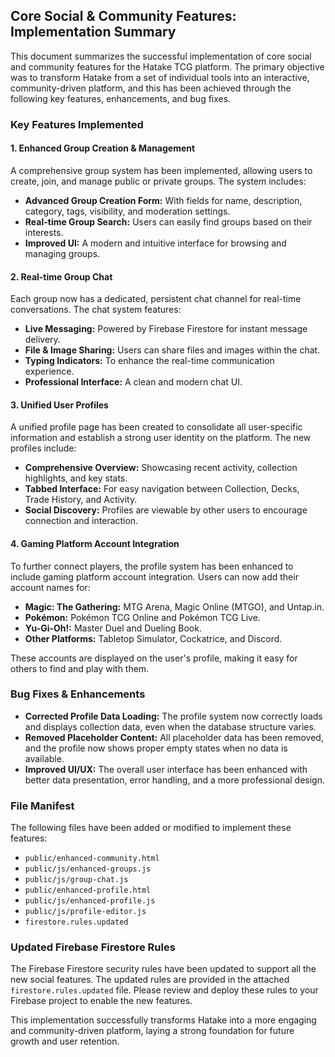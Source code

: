 ## Core Social & Community Features: Implementation Summary

This document summarizes the successful implementation of core social and community features for the Hatake TCG platform. The primary objective was to transform Hatake from a set of individual tools into an interactive, community-driven platform, and this has been achieved through the following key features, enhancements, and bug fixes.

### Key Features Implemented

#### 1. Enhanced Group Creation & Management

A comprehensive group system has been implemented, allowing users to create, join, and manage public or private groups. The system includes:

- **Advanced Group Creation Form:** With fields for name, description, category, tags, visibility, and moderation settings.
- **Real-time Group Search:** Users can easily find groups based on their interests.
- **Improved UI:** A modern and intuitive interface for browsing and managing groups.

#### 2. Real-time Group Chat

Each group now has a dedicated, persistent chat channel for real-time conversations. The chat system features:

- **Live Messaging:** Powered by Firebase Firestore for instant message delivery.
- **File & Image Sharing:** Users can share files and images within the chat.
- **Typing Indicators:** To enhance the real-time communication experience.
- **Professional Interface:** A clean and modern chat UI.

#### 3. Unified User Profiles

A unified profile page has been created to consolidate all user-specific information and establish a strong user identity on the platform. The new profiles include:

- **Comprehensive Overview:** Showcasing recent activity, collection highlights, and key stats.
- **Tabbed Interface:** For easy navigation between Collection, Decks, Trade History, and Activity.
- **Social Discovery:** Profiles are viewable by other users to encourage connection and interaction.

#### 4. Gaming Platform Account Integration

To further connect players, the profile system has been enhanced to include gaming platform account integration. Users can now add their account names for:

- **Magic: The Gathering:** MTG Arena, Magic Online (MTGO), and Untap.in.
- **Pokémon:** Pokémon TCG Online and Pokémon TCG Live.
- **Yu-Gi-Oh!:** Master Duel and Dueling Book.
- **Other Platforms:** Tabletop Simulator, Cockatrice, and Discord.

These accounts are displayed on the user's profile, making it easy for others to find and play with them.

### Bug Fixes & Enhancements

- **Corrected Profile Data Loading:** The profile system now correctly loads and displays collection data, even when the database structure varies.
- **Removed Placeholder Content:** All placeholder data has been removed, and the profile now shows proper empty states when no data is available.
- **Improved UI/UX:** The overall user interface has been enhanced with better data presentation, error handling, and a more professional design.

### File Manifest

The following files have been added or modified to implement these features:

- `public/enhanced-community.html`
- `public/js/enhanced-groups.js`
- `public/js/group-chat.js`
- `public/enhanced-profile.html`
- `public/js/enhanced-profile.js`
- `public/js/profile-editor.js`
- `firestore.rules.updated`

### Updated Firebase Firestore Rules

The Firebase Firestore security rules have been updated to support all the new social features. The updated rules are provided in the attached `firestore.rules.updated` file. Please review and deploy these rules to your Firebase project to enable the new features.

This implementation successfully transforms Hatake into a more engaging and community-driven platform, laying a strong foundation for future growth and user retention.

